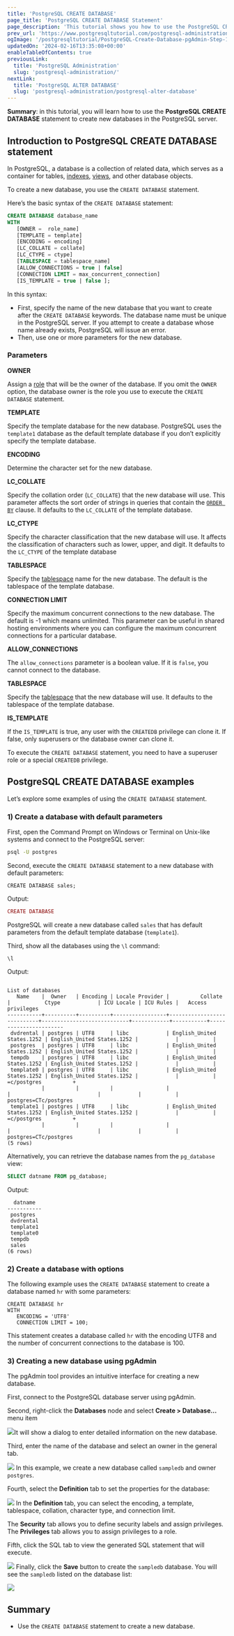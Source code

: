 ```yaml
---
title: 'PostgreSQL CREATE DATABASE'
page_title: 'PostgreSQL CREATE DATABASE Statement'
page_description: 'This tutorial shows you how to use the PostgreSQL CREATE DATABASE statement to create new databases with various options.'
prev_url: 'https://www.postgresqltutorial.com/postgresql-administration/postgresql-create-database/'
ogImage: '/postgresqltutorial/PostgreSQL-Create-Database-pgAdmin-Step-1.png'
updatedOn: '2024-02-16T13:35:08+00:00'
enableTableOfContents: true
previousLink:
  title: 'PostgreSQL Administration'
  slug: 'postgresql-administration/'
nextLink:
  title: 'PostgreSQL ALTER DATABASE'
  slug: 'postgresql-administration/postgresql-alter-database'
---
```


**Summary**: in this tutorial, you will learn how to use the **PostgreSQL CREATE DATABASE** statement to create new databases in the PostgreSQL server.

## Introduction to PostgreSQL CREATE DATABASE statement

In PostgreSQL, a database is a collection of related data, which serves as a container for tables, [indexes](../postgresql-indexes/postgresql-index-types), [views](../postgresql-views), and other database objects.

To create a new database, you use the `CREATE DATABASE` statement.

Here’s the basic syntax of the `CREATE DATABASE` statement:

```sql
CREATE DATABASE database_name
WITH
   [OWNER =  role_name]
   [TEMPLATE = template]
   [ENCODING = encoding]
   [LC_COLLATE = collate]
   [LC_CTYPE = ctype]
   [TABLESPACE = tablespace_name]
   [ALLOW_CONNECTIONS = true | false]
   [CONNECTION LIMIT = max_concurrent_connection]
   [IS_TEMPLATE = true | false ];
```

In this syntax:

- First, specify the name of the new database that you want to create after the `CREATE DATABASE` keywords. The database name must be unique in the PostgreSQL server. If you attempt to create a database whose name already exists, PostgreSQL will issue an error.
- Then, use one or more parameters for the new database.

### Parameters

**OWNER**

Assign a [role](postgresql-roles) that will be the owner of the database. If you omit the `OWNER` option, the database owner is the role you use to execute the `CREATE DATABASE` statement.

**TEMPLATE**

Specify the template database for the new database. PostgreSQL uses the `template1` database as the default template database if you don’t explicitly specify the template database.

**ENCODING**

Determine the character set for the new database.

**LC_COLLATE**

Specify the collation order (`LC_COLLATE`) that the new database will use. This parameter affects the sort order of strings in queries that contain the [`ORDER BY`](../postgresql-tutorial/postgresql-order-by) clause. It defaults to the `LC_COLLATE` of the template database.

**LC_CTYPE**

Specify the character classification that the new database will use. It affects the classification of characters such as lower, upper, and digit. It defaults to the `LC_CTYPE` of the template database

**TABLESPACE**

Specify the [tablespace](postgresql-create-tablespace) name for the new database. The default is the tablespace of the template database.

**CONNECTION LIMIT**

Specify the maximum concurrent connections to the new database. The default is \-1 which means unlimited. This parameter can be useful in shared hosting environments where you can configure the maximum concurrent connections for a particular database.

**ALLOW_CONNECTIONS**

The `allow_connections` parameter is a boolean value. If it is `false`, you cannot connect to the database.

**TABLESPACE**

Specify the [tablespace](postgresql-create-tablespace) that the new database will use. It defaults to the tablespace of the template database.

**IS_TEMPLATE**

If the `IS_TEMPLATE` is true, any user with the `CREATEDB` privilege can clone it. If false, only superusers or the database owner can clone it.

To execute the `CREATE DATABASE` statement, you need to have a superuser role or a special `CREATEDB` privilege.

## PostgreSQL CREATE DATABASE examples

Let’s explore some examples of using the `CREATE DATABASE` statement.

### 1\) Create a database with default parameters

First, open the Command Prompt on Windows or Terminal on Unix\-like systems and connect to the PostgreSQL server:

```bash
psql -U postgres
```

Second, execute the `CREATE DATABASE` statement to a new database with default parameters:

```
CREATE DATABASE sales;
```

Output:

```php
CREATE DATABASE
```

PostgreSQL will create a new database called `sales` that has default parameters from the default template database (`template1`).

Third, show all the databases using the `\l` command:

```
\l
```

Output:

```
                                                                      List of databases
   Name    |  Owner   | Encoding | Locale Provider |          Collate           |           Ctype            | ICU Locale | ICU Rules |   Access privileges
-----------+----------+----------+-----------------+----------------------------+----------------------------+------------+-----------+-----------------------
 dvdrental | postgres | UTF8     | libc            | English_United States.1252 | English_United States.1252 |            |           |
 postgres  | postgres | UTF8     | libc            | English_United States.1252 | English_United States.1252 |            |           |
 tempdb    | postgres | UTF8     | libc            | English_United States.1252 | English_United States.1252 |            |           |
 template0 | postgres | UTF8     | libc            | English_United States.1252 | English_United States.1252 |            |           | =c/postgres          +
           |          |          |                 |                            |                            |            |           | postgres=CTc/postgres
 template1 | postgres | UTF8     | libc            | English_United States.1252 | English_United States.1252 |            |           | =c/postgres          +
           |          |          |                 |                            |                            |            |           | postgres=CTc/postgres
(5 rows)
```

Alternatively, you can retrieve the database names from the `pg_database` view:

```sql
SELECT datname FROM pg_database;
```

Output:

```
  datname
-----------
 postgres
 dvdrental
 template1
 template0
 tempdb
 sales
(6 rows)
```

### 2\) Create a database with options

The following example uses the `CREATE DATABASE` statement to create a database named `hr` with some parameters:

```
CREATE DATABASE hr
WITH
   ENCODING = 'UTF8'
   CONNECTION LIMIT = 100;
```

This statement creates a database called `hr` with the encoding UTF8 and the number of concurrent connections to the database is 100\.

### 3\) Creating a new database using pgAdmin

The pgAdmin tool provides an intuitive interface for creating a new database.

First, connect to the PostgreSQL database server using pgAdmin.

Second, right\-click the **Databases** node and select **Create \> Database…** menu item

![](/postgresqltutorial/PostgreSQL-Create-Database-pgAdmin-Step-1.png)It will show a dialog to enter detailed information on the new database.

Third, enter the name of the database and select an owner in the general tab.

![](/postgresqltutorial/PostgreSQL-Create-Database-pgAdmin-Step-2.png)
In this example, we create a new database called `sampledb` and owner `postgres`.

Fourth, select the **Definition** tab to set the properties for the database:

![](/postgresqltutorial/PostgreSQL-Create-Database-pgAdmin-Step-3.png)
In the **Definition** tab, you can select the encoding, a template, tablespace, collation, character type, and connection limit.

The **Security** tab allows you to define security labels and assign privileges. The **Privileges** tab allows you to assign privileges to a role.

Fifth, click the SQL tab to view the generated SQL statement that will execute.

![](/postgresqltutorial/PostgreSQL-Create-Database-pgAdmin-Step-4.png)
Finally, click the **Save** button to create the `sampledb` database. You will see the `sampledb` listed on the database list:

![](/postgresqltutorial/PostgreSQL-Create-Database-pgAdmin-Step-5.png)

## Summary

- Use the `CREATE DATABASE` statement to create a new database.
